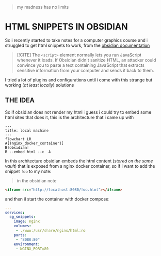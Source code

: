 > my madness has no limits
# HTML SNIPPETS IN OBSIDIAN

So i recently started to take notes for a computer graphics course and i struggled to get html snippets to work, from the [obsidian documentation](https://help.obsidian.md/Editing+and+formatting/HTML+content)

>[!CITE] The `<script>` element normally lets you run JavaScript whenever it loads. If Obsidian didn't sanitize HTML, an attacker could convince you to paste a text containing JavaScript that extracts sensitive information from your computer and sends it back to them.

I tried a lot of plugins and configurations until i come with this strange but working (*at least locally*) solutions

## THE IDEA

So if obsidian does not render my html i guess i could try to embed some html sites that does it, this is the architecture that i came up with

```mermaid
---
title: local machine
---
flowchart LR
A[(nginx_docker_container)]
B[obsidian]
B --embed html -->  A
```

In this architecture obsidian embeds the html content (*stored on the same vault*) that is exposed from a nginx docker container, so if i want to add the snippet `foo` to my note:

> in the obsidian note
```html
<iframe src="http://localhost:8080/foo.html"></iframe>
```

and then il start the container with docker compose:

```yaml
---
services:
  cg_snippets:
    image: nginx
    volumes:
     - ./www:/usr/share/nginx/html:ro
    ports:
     - "8080:80"
    environment:
     - NGINX_PORT=80
```
